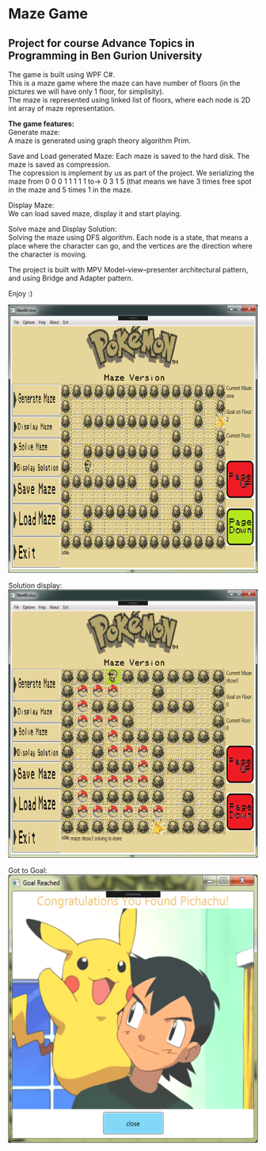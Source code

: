 # Maze Game
## Project for course Advance Topics in Programming in Ben Gurion University
  
The game is built using WPF C#.  
This is a maze game where the maze can have number of floors (in the pictures we will have only 1 floor, for simplisity).  
The maze is represented using linked list of floors, where each node is 2D int array of maze representation.
  
__The game features:__  
Generate maze:  
A maze is generated using graph theory algorithm Prim.  
  
Save and Load generated Maze:
Each maze is saved to the hard disk. The maze is saved as compression.  
The copression is implement by us as part of the project. We serializing the maze from 0 0 0 1 1 1 1 1 to-> 0 3 1 5 (that means we have 3 times free spot in the maze and 5 times 1 in the maze.  
  
Display Maze:  
We can load saved maze, display it and start playing.  
  
Solve maze and Display Solution:  
Solving the maze using DFS algorithm. Each node is a state, that means a place where the character can go, and the vertices are the direction where the character is moving.  
  
The project is built with MPV Model–view–presenter architectural pattern, and using Bridge and Adapter pattern.
  
Enjoy :)  
  
<img src="https://github.com/alongalperin/maze_game/blob/master/pictures/main.png" width="700px" height="540px">
  
Solution display:  
<img src="https://github.com/alongalperin/maze_game/blob/master/pictures/solve.png" width="700px" height="540px">
    
Got to Goal:  
<img src="https://github.com/alongalperin/maze_game/blob/master/pictures/complete.png" width="700px" height="540px">
